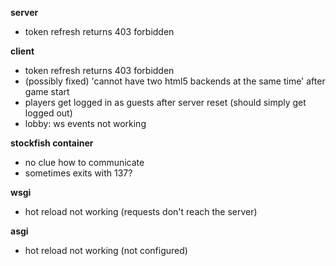 **server**
- token refresh returns 403 forbidden

**client**
- token refresh returns 403 forbidden
- (possibly fixed) 'cannot have two html5 backends at the same time' after game start 
- players get logged in as guests after server reset (should simply get logged out)
- lobby: ws events not working

**stockfish container**
- no clue how to communicate
- sometimes exits with 137?

**wsgi**
- hot reload not working (requests don't reach the server)

**asgi**
- hot reload not working (not configured)

